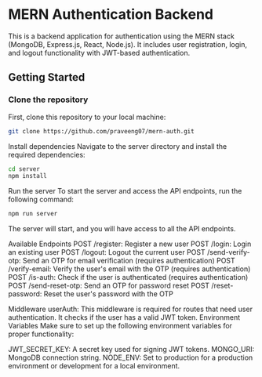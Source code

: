 # MERN Authentication Backend

This is a backend application for authentication using the MERN stack (MongoDB, Express.js, React, Node.js). It includes user registration, login, and logout functionality with JWT-based authentication.

## Getting Started

### Clone the repository
First, clone this repository to your local machine:

```bash
git clone https://github.com/praveeng07/mern-auth.git
```

Install dependencies
Navigate to the server directory and install the required dependencies:
```bash
cd server
npm install
```

Run the server
To start the server and access the API endpoints, run the following command:

```bash
npm run server
```

The server will start, and you will have access to all the API endpoints.

Available Endpoints
POST /register: Register a new user
POST /login: Login an existing user
POST /logout: Logout the current user
POST /send-verify-otp: Send an OTP for email verification (requires authentication)
POST /verify-email: Verify the user's email with the OTP (requires authentication)
POST /is-auth: Check if the user is authenticated (requires authentication)
POST /send-reset-otp: Send an OTP for password reset
POST /reset-password: Reset the user's password with the OTP


Middleware
userAuth: This middleware is required for routes that need user authentication. It checks if the user has a valid JWT token.
Environment Variables
Make sure to set up the following environment variables for proper functionality:

JWT_SECRET_KEY: A secret key used for signing JWT tokens.
MONGO_URI: MongoDB connection string.
NODE_ENV: Set to production for a production environment or development for a local environment.

